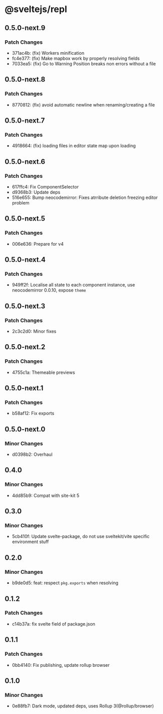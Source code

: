 # @sveltejs/repl

## 0.5.0-next.9

### Patch Changes

- 371ac4b: (fix) Workers minification
- fc4e377: (fix) Make mapbox work by properly resolving fields
- 7033ea5: (fix) Go to Warning Position breaks non errors without a file

## 0.5.0-next.8

### Patch Changes

- 8770812: (fix) avoid automatic newline when renaming/creating a file

## 0.5.0-next.7

### Patch Changes

- 4918664: (fix) loading files in editor state map upon loading

## 0.5.0-next.6

### Patch Changes

- 617ffc4: Fix ComponentSelector
- d9368b3: Update deps
- 516e655: Bump neocodemirror: Fixes atrribute deletion freezing editor problem

## 0.5.0-next.5

### Patch Changes

- 006e636: Prepare for v4

## 0.5.0-next.4

### Patch Changes

- 949ff2f: Localise all state to each component instance, use neocodemirror 0.0.10, expose `theme`

## 0.5.0-next.3

### Patch Changes

- 2c3c2d0: Minor fixes

## 0.5.0-next.2

### Patch Changes

- 4755c1a: Themeable previews

## 0.5.0-next.1

### Patch Changes

- b58af12: Fix exports

## 0.5.0-next.0

### Minor Changes

- d0398b2: Overhaul

## 0.4.0

### Minor Changes

- 4dd85b9: Compat with site-kit 5

## 0.3.0

### Minor Changes

- 5cb410f: Update svelte-package, do not use sveltekit/vite specific environment stuff

## 0.2.0

### Minor Changes

- b9de0d5: feat: respect `pkg.exports` when resolving

## 0.1.2

### Patch Changes

- c14b37a: fix svelte field of package.json

## 0.1.1

### Patch Changes

- 0bb4140: Fix publishing, update rollup browser

## 0.1.0

### Minor Changes

- 0e88fb7: Dark mode, updated deps, uses Rollup 3(@rollup/browser)

